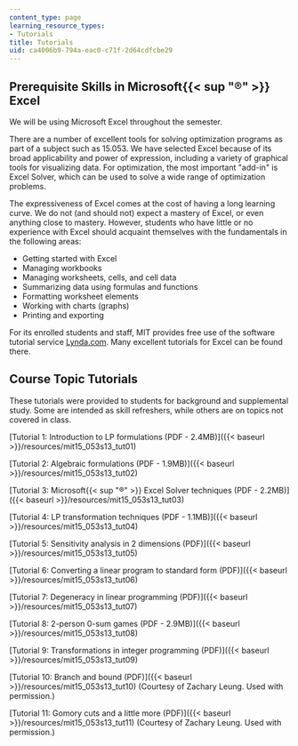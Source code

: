```yaml
---
content_type: page
learning_resource_types:
- Tutorials
title: Tutorials
uid: ca4006b9-794a-eac0-c71f-2d64cdfcbe29
---
```


Prerequisite Skills in Microsoft{{< sup "®" >}} Excel
-----------------------------------------------------

We will be using Microsoft Excel throughout the semester.

There are a number of excellent tools for solving optimization programs as part of a subject such as 15.053. We have selected Excel because of its broad applicability and power of expression, including a variety of graphical tools for visualizing data. For optimization, the most important "add-in" is Excel Solver, which can be used to solve a wide range of optimization problems.

The expressiveness of Excel comes at the cost of having a long learning curve. We do not (and should not) expect a mastery of Excel, or even anything close to mastery. However, students who have little or no experience with Excel should acquaint themselves with the fundamentals in the following areas:

*   Getting started with Excel
*   Managing workbooks
*   Managing worksheets, cells, and cell data
*   Summarizing data using formulas and functions
*   Formatting worksheet elements
*   Working with charts (graphs)
*   Printing and exporting

For its enrolled students and staff, MIT provides free use of the software tutorial service [Lynda.com](http://www.lynda.com/). Many excellent tutorials for Excel can be found there.

Course Topic Tutorials
----------------------

These tutorials were provided to students for background and supplemental study. Some are intended as skill refreshers, while others are on topics not covered in class.

[Tutorial 1: Introduction to LP formulations (PDF - 2.4MB)]({{< baseurl >}}/resources/mit15_053s13_tut01)

[Tutorial 2: Algebraic formulations (PDF - 1.9MB)]({{< baseurl >}}/resources/mit15_053s13_tut02)

[Tutorial 3: Microsoft{{< sup "®" >}} Excel Solver techniques (PDF - 2.2MB)]({{< baseurl >}}/resources/mit15_053s13_tut03)

[Tutorial 4: LP transformation techniques (PDF - 1.1MB)]({{< baseurl >}}/resources/mit15_053s13_tut04)

[Tutorial 5: Sensitivity analysis in 2 dimensions (PDF)]({{< baseurl >}}/resources/mit15_053s13_tut05)

[Tutorial 6: Converting a linear program to standard form (PDF)]({{< baseurl >}}/resources/mit15_053s13_tut06)

[Tutorial 7: Degeneracy in linear programming (PDF)]({{< baseurl >}}/resources/mit15_053s13_tut07)

[Tutorial 8: 2-person 0-sum games (PDF - 2.9MB)]({{< baseurl >}}/resources/mit15_053s13_tut08)

[Tutorial 9: Transformations in integer programming (PDF)]({{< baseurl >}}/resources/mit15_053s13_tut09)

[Tutorial 10: Branch and bound (PDF)]({{< baseurl >}}/resources/mit15_053s13_tut10) (Courtesy of Zachary Leung. Used with permission.)

[Tutorial 11: Gomory cuts and a little more (PDF)]({{< baseurl >}}/resources/mit15_053s13_tut11) (Courtesy of Zachary Leung. Used with permission.)